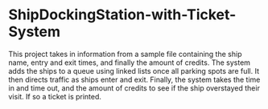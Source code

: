 # ShipDockingStation-with-Ticket-System
This project takes in information from a sample file containing the ship name, entry and exit times, and finally the amount of credits. The system adds the ships to a queue using linked lists once all parking spots are full. It then directs traffic as ships enter and exit. Finally, the system takes the time in and time out, and the amount of credits to see if the ship overstayed their visit. If so a ticket is printed.
